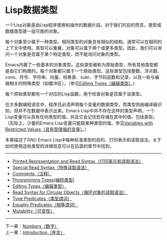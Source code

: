 # Lisp数据类型
一个Lisp对象是由Lisp程序使用和操作的数据片段。对于我们的目的而言，类型或数据类型是一组可能的对象。  

每个对象至少属于一种类型。相同类型的对象具有相似的结构，通常可以在相同的上下文中使用。类型可以重叠，对象可以属于两个或更多类型。因此，我们可以询问一个对象是否属于某个特定类型，而不能询问对象的类型。  

Emacs内置了一些基本的对象类型。这些类型被称为原始类型，所有其他类型都是由它们构建的。每个对象都只属于一个原始类型。这些类型包括整数、浮点数、cons、符号、字符串、向量、哈希表、subr、字节码函数和记录，以及一些与编辑相关的特殊类型（如缓冲区）。（参见[Editing Types（编辑类型）]()。)  

每个原始类型都有一个对应的Lisp函数，用于检查对象是否属于该类型。  

在大多数编程语言中，程序员必须声明每个变量的数据类型，而类型则由编译器识别，但并不在数据中表示出来。Emacs Lisp中并不存在这样的类型声明。一个Lisp变量可以具有任何类型的值，并且它会记住您存储在其中的值，包括类型。（实际上，少量的Emacs Lisp变量只能取某种类型的值。参见[Variables with Restricted Values（具有受限值的变量）]()。）  

本章描述了GNU Emacs Lisp中每种标准类型的目的、打印表示和读取语法。关于如何使用这些类型的详细信息可以在后面的章节中找到。  
****************************************************************  
- [Printed Representation and Read Syntax（打印表示和读取语法）](./2.1-Printed_Representation_and_Read_Syntax（打印表示和读取语法）.md)  
- [Special Read Syntax（特殊读取语法）](./2.2-Special_Read_Syntax（特殊读取语法）.md)  
- [Comments（注释）](./2.3-Comments（注释）.md)  
- [Programming Types(编程类型)](./2.4-Programming_Types（编程类型）.md)  
- [Editing Types（编辑类型）](./2.5-Editing_Types（编辑类型）.md)  
- [Read Syntax for Circular Objects（循环对象的读取语法）](./2.6-Read_Syntax-for_Circular_Objects（循环对象的读取语法）.md)  
- [Type Predicates（类型谓词）](./2.7-Type_Predicates（类型谓词）.md)  
- [Equality Predicates（相等谓词）](./2.8-Equality_Predicates（相等谓词）.md)  
- [Mutability（可变性）](./2.9-Mutability（可变性）.md)  
*****************************************************************
下一章：[Numbers（数字）]()  
上一章：[Introduction（序言）](https://github.com/tutict/emacs-lisp-reference-manual-zh_cn/blob/main/%E7%BF%BB%E8%AF%91/%E7%AC%AC%E4%B8%80%E7%AB%A0Introduction/Introduction%EF%BC%88%E5%BA%8F%E8%A8%80%EF%BC%89.md)
